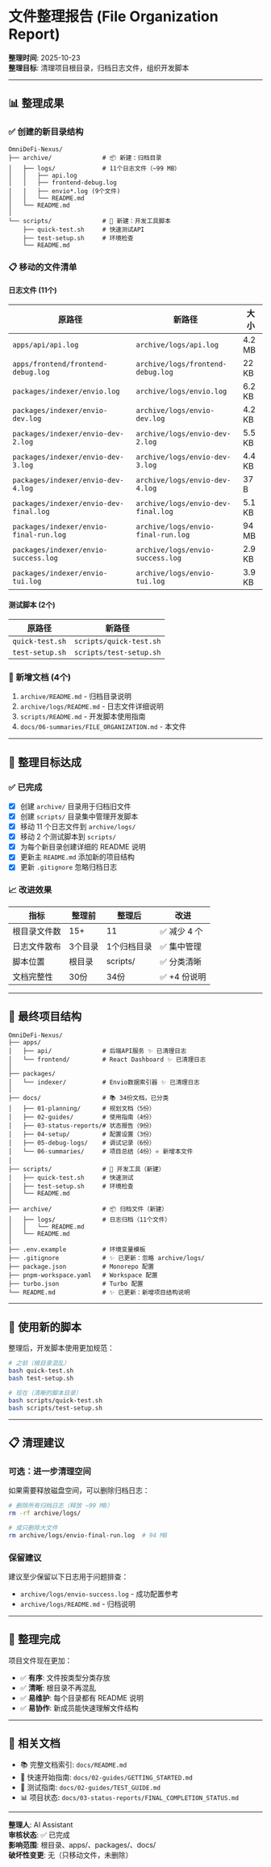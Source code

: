 # 文件整理报告 (File Organization Report)

**整理时间**: 2025-10-23  
**整理目标**: 清理项目根目录，归档日志文件，组织开发脚本

---

## 📊 整理成果

### ✅ 创建的新目录结构

```
OmniDeFi-Nexus/
├── archive/              # 📦 新建：归档目录
│   ├── logs/             # 11个日志文件（~99 MB）
│   │   ├── api.log
│   │   ├── frontend-debug.log
│   │   ├── envio*.log (9个文件)
│   │   └── README.md
│   └── README.md
│
└── scripts/              # 🔧 新建：开发工具脚本
    ├── quick-test.sh     # 快速测试API
    ├── test-setup.sh     # 环境检查
    └── README.md
```

### 📋 移动的文件清单

#### 日志文件 (11个)

| 原路径 | 新路径 | 大小 |
|--------|--------|------|
| `apps/api/api.log` | `archive/logs/api.log` | 4.2 MB |
| `apps/frontend/frontend-debug.log` | `archive/logs/frontend-debug.log` | 22 KB |
| `packages/indexer/envio.log` | `archive/logs/envio.log` | 6.2 KB |
| `packages/indexer/envio-dev.log` | `archive/logs/envio-dev.log` | 4.2 KB |
| `packages/indexer/envio-dev-2.log` | `archive/logs/envio-dev-2.log` | 5.5 KB |
| `packages/indexer/envio-dev-3.log` | `archive/logs/envio-dev-3.log` | 4.4 KB |
| `packages/indexer/envio-dev-4.log` | `archive/logs/envio-dev-4.log` | 37 B |
| `packages/indexer/envio-dev-final.log` | `archive/logs/envio-dev-final.log` | 5.1 KB |
| `packages/indexer/envio-final-run.log` | `archive/logs/envio-final-run.log` | 94 MB |
| `packages/indexer/envio-success.log` | `archive/logs/envio-success.log` | 2.9 KB |
| `packages/indexer/envio-tui.log` | `archive/logs/envio-tui.log` | 3.9 KB |

#### 测试脚本 (2个)

| 原路径 | 新路径 |
|--------|--------|
| `quick-test.sh` | `scripts/quick-test.sh` |
| `test-setup.sh` | `scripts/test-setup.sh` |

### 📝 新增文档 (4个)

1. `archive/README.md` - 归档目录说明
2. `archive/logs/README.md` - 日志文件详细说明
3. `scripts/README.md` - 开发脚本使用指南
4. `docs/06-summaries/FILE_ORGANIZATION.md` - 本文件

---

## 🎯 整理目标达成

### ✅ 已完成

- [x] 创建 `archive/` 目录用于归档旧文件
- [x] 创建 `scripts/` 目录集中管理开发脚本
- [x] 移动 11 个日志文件到 `archive/logs/`
- [x] 移动 2 个测试脚本到 `scripts/`
- [x] 为每个新目录创建详细的 README 说明
- [x] 更新主 `README.md` 添加新的项目结构
- [x] 更新 `.gitignore` 忽略归档日志

### 📈 改进效果

| 指标 | 整理前 | 整理后 | 改进 |
|------|--------|--------|------|
| 根目录文件数 | 15+ | 11 | ✅ 减少 4 个 |
| 日志文件散布 | 3个目录 | 1个归档目录 | ✅ 集中管理 |
| 脚本位置 | 根目录 | scripts/ | ✅ 分类清晰 |
| 文档完整性 | 30份 | 34份 | ✅ +4 份说明 |

---

## 📂 最终项目结构

```
OmniDeFi-Nexus/
├── apps/
│   ├── api/              # 后端API服务 ✨ 已清理日志
│   └── frontend/         # React Dashboard ✨ 已清理日志
│
├── packages/
│   └── indexer/          # Envio数据索引器 ✨ 已清理日志
│
├── docs/                 # 📚 34份文档，已分类
│   ├── 01-planning/      # 规划文档（5份）
│   ├── 02-guides/        # 使用指南（4份）
│   ├── 03-status-reports/# 状态报告（9份）
│   ├── 04-setup/         # 配置设置（3份）
│   ├── 05-debug-logs/    # 调试记录（6份）
│   └── 06-summaries/     # 项目总结（4份）⭐ 新增本文件
│
├── scripts/              # 🔧 开发工具（新建）
│   ├── quick-test.sh     # 快速测试
│   ├── test-setup.sh     # 环境检查
│   └── README.md
│
├── archive/              # 📦 归档文件（新建）
│   ├── logs/             # 日志归档（11个文件）
│   │   └── README.md
│   └── README.md
│
├── .env.example          # 环境变量模板
├── .gitignore            # ✨ 已更新：忽略 archive/logs/
├── package.json          # Monorepo 配置
├── pnpm-workspace.yaml   # Workspace 配置
├── turbo.json            # Turbo 配置
└── README.md             # ✨ 已更新：新增项目结构说明
```

---

## 🔧 使用新的脚本

整理后，开发脚本使用更加规范：

```bash
# 之前（根目录混乱）
bash quick-test.sh
bash test-setup.sh

# 现在（清晰的脚本目录）
bash scripts/quick-test.sh
bash scripts/test-setup.sh
```

---

## 📋 清理建议

### 可选：进一步清理空间

如果需要释放磁盘空间，可以删除归档日志：

```bash
# 删除所有归档日志（释放 ~99 MB）
rm -rf archive/logs/

# 或只删除大文件
rm archive/logs/envio-final-run.log  # 94 MB
```

### 保留建议

建议至少保留以下日志用于问题排查：
- `archive/logs/envio-success.log` - 成功配置参考
- `archive/logs/README.md` - 归档说明

---

## 🎉 整理完成

项目文件现在更加：
- ✅ **有序**: 文件按类型分类存放
- ✅ **清晰**: 根目录不再混乱
- ✅ **易维护**: 每个目录都有 README 说明
- ✅ **易协作**: 新成员能快速理解文件结构

---

## 🔗 相关文档

- 📚 完整文档索引: `docs/README.md`
- 🚀 快速开始指南: `docs/02-guides/GETTING_STARTED.md`
- 🧪 测试指南: `docs/02-guides/TEST_GUIDE.md`
- 📊 项目状态: `docs/03-status-reports/FINAL_COMPLETION_STATUS.md`

---

**整理人**: AI Assistant  
**审核状态**: ✅ 已完成  
**影响范围**: 根目录、apps/、packages/、docs/  
**破坏性变更**: 无（只移动文件，未删除）


